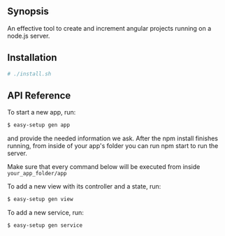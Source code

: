 ## Synopsis

An effective tool to create and increment angular projects running on a node.js server.

## Installation

```bash
# ./install.sh
```

## API Reference

To start a new app, run: 

```bash
$ easy-setup gen app
```

and provide the needed information we ask.
After the npm install finishes running, from inside of your app's folder you can run npm start to run the server.

Make sure that every command below will be executed from inside `your_app_folder/app`

To add a new view with its controller and a state, run:

```bash
$ easy-setup gen view
```

To add a new service, run:

```bash
$ easy-setup gen service
```